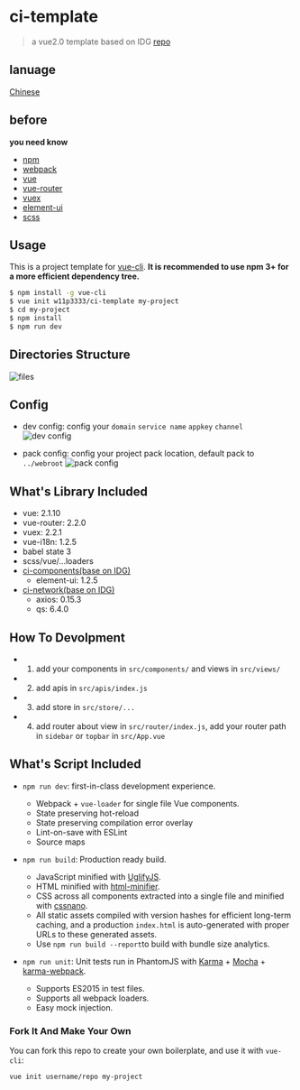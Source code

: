 # ci-template

> a vue2.0 template based on IDG [repo](https://github.com/w11p3333/ci-template)

## lanuage
[Chinese](./README_zh.md)

## before
**you need know**
- [npm](https://www.npmjs.com/)
- [webpack](http://webpackdoc.com/)
-  [vue](https://cn.vuejs.org/)
-  [vue-router](https://router.vuejs.org/zh-cn/)
-  [vuex](https://vuex.vuejs.org/zh-cn/)
-  [element-ui](http://element.eleme.io/#/zh-CN)
-  [scss](http://sass-lang.com/)

## Usage

This is a project template for [vue-cli](https://github.com/vuejs/vue-cli). **It is recommended to use npm 3+ for a more efficient dependency tree.**

``` bash
$ npm install -g vue-cli
$ vue init w11p3333/ci-template my-project
$ cd my-project
$ npm install
$ npm run dev
```

## Directories Structure

![files](http://7xtc17.com1.z0.glb.clouddn.com/Snip20170324_10.png)

## Config
- dev config: config your `domain`  `service name` `appkey` `channel`
![dev config](http://7xtc17.com1.z0.glb.clouddn.com/Snip20170327_4.png)

- pack config: config your project pack location, default pack to `../webroot`
![pack config](http://7xtc17.com1.z0.glb.clouddn.com/Snip20170327_5.png)

## What's Library Included
- vue: 2.1.10
- vue-router: 2.2.0
- vuex: 2.2.1
- vue-i18n: 1.2.5
- babel state 3
- scss/vue/...loaders
- [ci-components(base on IDG)](https://www.npmjs.com/package/ci-components)
  - element-ui: 1.2.5
- [ci-network(base on IDG)](https://www.npmjs.com/package/ci-network)
  - axios: 0.15.3
  - qs: 6.4.0

## How To Devolpment

- 1. add your components in `src/components/` and views in `src/views/`
- 2. add apis in `src/apis/index.js`
- 3. add store in 
     `src/store/...`
- 4. add router about view in `src/router/index.js`, add your router path in `sidebar` or `topbar` in `src/App.vue` 


## What's Script Included

- `npm run dev`: first-in-class development experience.
  - Webpack + `vue-loader` for single file Vue components.
  - State preserving hot-reload
  - State preserving compilation error overlay
  - Lint-on-save with ESLint
  - Source maps

- `npm run build`: Production ready build.
  - JavaScript minified with [UglifyJS](https://github.com/mishoo/UglifyJS2).
  - HTML minified with [html-minifier](https://github.com/kangax/html-minifier).
  - CSS across all components extracted into a single file and minified with [cssnano](https://github.com/ben-eb/cssnano).
  - All static assets compiled with version hashes for efficient long-term caching, and a production `index.html` is auto-generated with proper URLs to these generated assets.
  - Use `npm run build --report`to build with bundle size analytics.

- `npm run unit`: Unit tests run in PhantomJS with [Karma](http://karma-runner.github.io/0.13/index.html) + [Mocha](http://mochajs.org/) + [karma-webpack](https://github.com/webpack/karma-webpack).
  - Supports ES2015 in test files.
  - Supports all webpack loaders.
  - Easy mock injection.


### Fork It And Make Your Own

You can fork this repo to create your own boilerplate, and use it with `vue-cli`:

``` bash
vue init username/repo my-project
```


